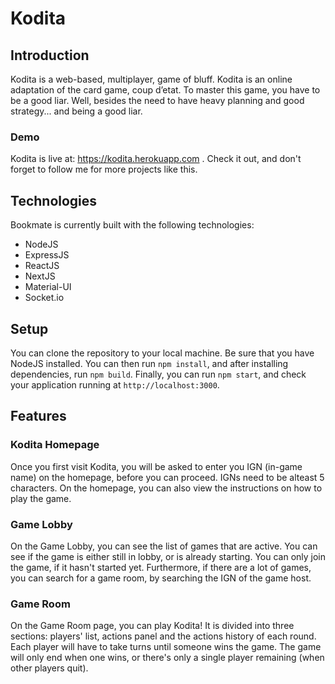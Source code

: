 # Kodita

## Introduction
Kodita is a web-based, multiplayer, game of bluff. Kodita is an online adaptation of the card game, coup d’etat. To master this game, you have to be a good liar. Well, besides the need to have heavy planning and good strategy... and being a good liar.

### Demo
Kodita is live at: https://kodita.herokuapp.com . Check it out, and don't forget to follow me for more projects like this.

## Technologies
Bookmate is currently built with the following technologies:
* NodeJS
* ExpressJS
* ReactJS
* NextJS
* Material-UI
* Socket.io

## Setup
You can clone the repository to your local machine. Be sure that you have NodeJS installed. You can then run `npm install`, and after installing dependencies, run `npm build`. Finally, you can run `npm start`, and check your application running at `http://localhost:3000`.

## Features
### Kodita Homepage
Once you first visit Kodita, you will be asked to enter you IGN (in-game name) on the homepage, before you can proceed. IGNs need to be alteast 5 characters. On the homepage, you can also view the instructions on how to play the game.

### Game Lobby
On the Game Lobby, you can see the list of games that are active. You can see if the game is either still in lobby, or is already starting. You can only join the game, if it hasn't started yet. Furthermore, if there are a lot of games, you can search for a game room, by searching the IGN of the game host.

### Game Room
On the Game Room page, you can play Kodita! It is divided into three sections: players' list, actions panel and the actions history of each round. Each player will have to take turns until someone wins the game. The game will only end when one wins, or there's only a single player remaining (when other players quit).
